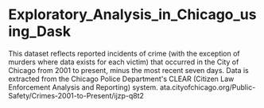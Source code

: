 # Exploratory_Analysis_in_Chicago_using_Dask

This dataset reflects reported incidents of crime (with the exception of murders where data exists for each victim) that occurred in the City of Chicago from 2001 to present, minus the most recent seven days. Data is extracted from the Chicago Police Department's CLEAR (Citizen Law Enforcement Analysis and Reporting) system. 
ata.cityofchicago.org/Public-Safety/Crimes-2001-to-Present/ijzp-q8t2
